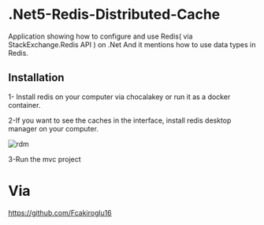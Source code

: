 # .Net5-Redis-Distributed-Cache

Application showing how to configure and use Redis( via StackExchange.Redis API ) on .Net
And it mentions how to use data types in Redis.


## Installation
1- Install redis on your computer via chocalakey or run it as a docker container.

2-If you want to see the caches in the interface, install redis desktop manager on your computer.

![rdm](https://user-images.githubusercontent.com/73026903/140661520-62e1da15-5dda-4969-988f-9655e6210bb1.png)

3-Run the mvc project



# Via
https://github.com/Fcakiroglu16
